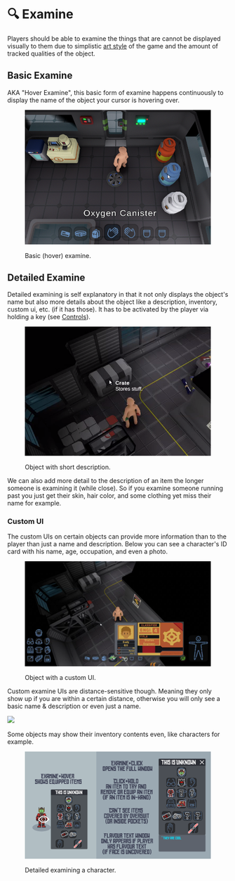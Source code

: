 # 🔍 Examine

Players should be able to examine the things that are cannot be displayed visually to them due to simplistic [art style](../readme/art-style.md) of the game and the amount of tracked qualities of the object.

## Basic Examine <img src="https://lh5.googleusercontent.com/Ehl0gBmuNX6TT-humCSPwn3YneOspwazVQFnBJS5OdHbVJSFyDUDz_GqECHEHrr9x3BIVCmpw368xGqvhtPMXKr2ZZ0aYW4QzQHvpJIX1zNkHEDg7gOVhXrrYYwmhn9lm_pjgK_Wc6-nXYcQJpuOew" alt="" data-size="line">

AKA "Hover Examine", this basic form of examine happens continuously to display the name of the object your cursor is hovering over.

<figure><img src="../.gitbook/assets/HoverExamine.png" alt=""><figcaption><p>Basic (hover) examine.</p></figcaption></figure>

## Detailed Examine <img src="https://lh5.googleusercontent.com/Ehl0gBmuNX6TT-humCSPwn3YneOspwazVQFnBJS5OdHbVJSFyDUDz_GqECHEHrr9x3BIVCmpw368xGqvhtPMXKr2ZZ0aYW4QzQHvpJIX1zNkHEDg7gOVhXrrYYwmhn9lm_pjgK_Wc6-nXYcQJpuOew" alt="" data-size="line">

Detailed examining is self explanatory in that it not only displays the object's name but also more details about the object like a description, inventory, custom ui, etc. (if it has those). It has to be activated by the player via holding a key (see [Controls](controls.md)).

<figure><img src="../.gitbook/assets/chrome_O1yDwV0IVp.png" alt=""><figcaption><p>Object with short description.</p></figcaption></figure>

We can also add more detail to the description of an item the longer someone is examining it (while close). So if you examine someone running past you just get their skin, hair color, and some clothing yet miss their name for example.

### Custom UI

The custom UIs on certain objects can provide more information than to the player than just a name and description. Below you can see a character's ID card with his name, age, occupation, and even a photo.

<figure><img src="../.gitbook/assets/VLC_kbf9TiM6Kl.png" alt=""><figcaption><p>Object with a custom UI.</p></figcaption></figure>

Custom examine UIs are distance-sensitive though. Meaning they only show up if you are within a certain distance, otherwise you will only see a basic name & description or even just a name.

![](../.gitbook/assets/VLC\_pOspUziOhU.gif)

Some objects may show their inventory contents even, like characters for example.

<figure><img src="../.gitbook/assets/Examine Player1.png" alt=""><figcaption><p>Detailed examining a character.</p></figcaption></figure>
